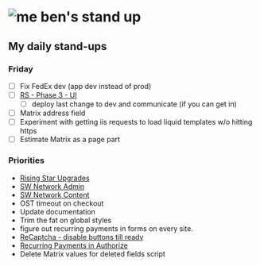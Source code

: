 # ![me](https://avatars2.githubusercontent.com/u/5232044?s=50&v=4) ben's stand up

## My daily stand-ups

### Friday

- [ ] Fix FedEx dev (app dev instead of prod)
- [ ] [RS - Phase 3 - UI](https://app.clickup.com/8537154/v/l/li/63072322?pr=12760709) 
  - [ ] deploy last change to dev and communicate (if you can get in)
- [ ] Matrix address field
- [ ] Experiment with getting iis requests to load liquid templates w/o hitting https
- [ ] Estimate Matrix as a page part

### Priorities 
    
- [Rising Star Upgrades](https://app.clickup.com/8537154/v/l/f/27554943?pr=12707202)
- [SW Network Admin](https://app.clickup.com/8537154/v/l/li/54890360?pr=12760709)
- [SW Network Content](https://app.clickup.com/8537154/v/l/li/54892353?pr=12760709)
- OST timeout on checkout
- Update documentation
- Trim the fat on global styles
- figure out recurring payments in forms on every site.
- [ReCaptcha - disable buttons till ready](https://projects.madebyspeak.com/#/tasks/17598281)
- [Recurring Payments in Authorize](https://projects.madebyspeak.com/#/tasks/16411534)
- Delete Matrix values for deleted fields script
